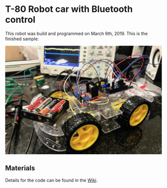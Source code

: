 # T-80 Robot car with Bluetooth control

This robot was build and programmed on March 6th, 2019. This is the finished sample:

![Robot](robotcar.jpg)

## Materials

Details for the code can be found in the [Wiki](https://github.com/kreier/T80/wiki). 

